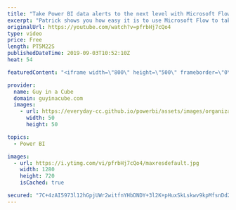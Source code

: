```yaml
---
title: "Take Power BI data alerts to the next level with Microsoft Flow"
excerpt: "Patrick shows you how easy it is to use Microsoft Flow to take Power BI data alerts to the next level. Use Microsoft Flow to send to additional people.  Guy in a Cube Courses: https://guyinacu.be/courses  ******** LET'S CONNECT! ********  -- http://twitter.com/guyinacube -- http://twitter.com/awsaxton"
originalUrl: https://youtube.com/watch?v=pfrbHj7cQo4
type: video
price: Free
length: PT5M22S
publishedDateTime: 2019-09-03T10:52:10Z
heat: 54

featuredContent: "<iframe width=\"800\" height=\"500\" frameborder=\"0\" src=\"https://www.youtube.com/embed/pfrbHj7cQo4\" allow=\"accelerometer; autoplay; encrypted-media; gyroscope; picture-in-picture\" allowfullscreen></iframe>"

provider:
  name: Guy in a Cube
  domain: guyinacube.com
  images:
    - url: https://everyday-cc.github.io/powerbi/assets/images/organizations/guyinacube.com-50x50.jpg
      width: 50
      height: 50

topics:
  - Power BI

images:
  - url: https://i.ytimg.com/vi/pfrbHj7cQo4/maxresdefault.jpg
    width: 1280
    height: 720
    isCached: true

secured: "7C+4zAI5973l12hGpjUWr2witfnYHbDNDY+3l2K+pHuxSkLskwv9kpMfsnDd2wSXYVM9ONqgryuBtq2bFVaOCl/56BIaqlHMLT2v1UD1LY41nkOh7VSTZ14I9v5CXARPMLWwFfU066TrXnIj1sKnP3Zcg1ns/58eFFzR4PtnGOTlPO3+Ve18IV8EEquDQQqkKDpvcv5XGKnRR/atFkYTth4GSkB1bxA/4FtpvDfRPmwvMD0PsG3Lkwt6h99vVaafd/vd5OcszBNiWIMdDut5BN613610dWnibQQiU4UELbr/WM0DQK4o2yU/SCjPGuZYwYwYyXwbPzR2oUJ/t8R1l0SZrOmgD00fSxfS1u5ZYYrinhYCjywIujmpmykuxNpz/Ok4mghdDfOru5zHL6KpQkKl7TKRTQbAz+sv6HrEdZ0=;+tm2bQOCn1zB+PlkX5Bbog=="
---
```


